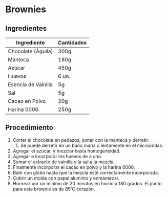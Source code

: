 # Brownies
## Ingredientes
| Ingrediente         | Cantidades |
| ------------------- | ---------- |
| Chocolate (Águila)  | 300g       |
| Manteca             | 180g       |
| Azúcar              | 450g       |
| Huevos              | 6 un.      |
| Esencia de Vainilla | 5g         |
| Sal                 | 5g         |
| Cacao en Polvo      | 20g        |
| Harina 0000         | 250g       |

## Procedimiento
1. Cortar el chocolate en pedazos, juntar con la manteca y derretir.
    1. Se puede derretir en un baño maría o lentamente en el microondas.
2. Agregar el azúcar, y mezclar hasta homogeneidad.
3. Agregar e incorporar los huevos de a uno.
4. Sumar el extracto de vainilla y la sal  a la mezcla.
5. Finalmente incorporar el cacao en polvo y la harina 0000.
6. Batir con globo hasta que la mezcla esté correctamente incorporada.
7. Cubrir un molde con papel aluminio y enmantecar.
8. Hornear por un mínimo de 20 minutos en horno a 180 grados. El punto para este brownie es de 85˚C corazón.
